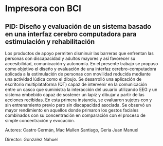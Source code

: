 ﻿# Impresora con BCI

## PID: Diseño y evaluación de un sistema basado en una interfaz cerebro computadora para estimulación y rehabilitación


Los productos de apoyo permiten disminuir las barreras que enfrentan las personas con discapacidad y adultos mayores y así favorecer su accesibilidad, comunicación y autonomía. En el presente trabajo se propuso como objetivo el diseño y evaluación de una interfaz cerebro-computadora aplicada a la estimulación de personas con movilidad reducida mediante una actividad lúdica como el dibujo. Se desarrolló una aplicación de escritorio multiplataforma (QT) capaz de intervenir en la comunicación entre un casco que suministra la interacción del usuario utilizando EEG y un sistema embebido capaz de sostener un lapiz y dibujar a partir de las acciones recibidas. En esta primera instancia, se evaluaron sujetos con y sin entrenamiento previo pero sin discapacidad asociada. Se observó un mayor rendimiento en aquellos donde primaron los gestos faciales combinados con su concentración en comparación con el proceso de simple concentración y evocación.

Autores:	Castro Germán, Mac Mullen Santiago, Geria Juan Manuel

Director:	Gonzalez Nahuel